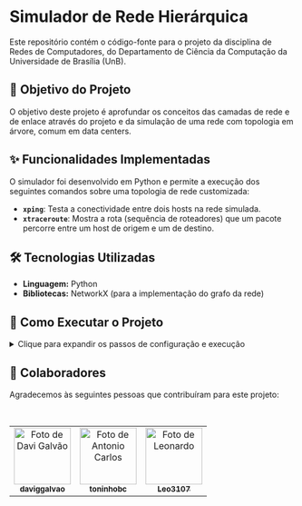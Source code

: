 # Simulador de Rede Hierárquica

Este repositório contém o código-fonte para o projeto da disciplina de Redes de Computadores, do Departamento de Ciência da Computação da Universidade de Brasília (UnB).

## 🎯 Objetivo do Projeto

O objetivo deste projeto é aprofundar os conceitos das camadas de rede e de enlace através do projeto e da simulação de uma rede com topologia em árvore, comum em data centers.

## ✨ Funcionalidades Implementadas

O simulador foi desenvolvido em Python e permite a execução dos seguintes comandos sobre uma topologia de rede customizada:

* **`xping`**: Testa a conectividade entre dois hosts na rede simulada. 
* **`xtraceroute`**: Mostra a rota (sequência de roteadores) que um pacote percorre entre um host de origem e um de destino. 

## 🛠️ Tecnologias Utilizadas

* **Linguagem:** Python
* **Bibliotecas:** NetworkX (para a implementação do grafo da rede)

## 🚀 Como Executar o Projeto

<details>
  <summary>Clique para expandir os passos de configuração e execução</summary>
  <br>

### **Pré-requisitos**

-   Python 3.9 ou superior
-   Gerenciador de pacotes `pip` (geralmente incluído com Python)
-   Um IDE ou editor de texto de sua preferência (VS Code, PyCharm, etc.)

---

### **Passos para Configuração e Execução**

1.  **Clone o Repositório:**
    ```bash
    git clone https://github.com/daviggalvao/Projeto-Rede.git
    cd Projeto-Rede
    ```

2.  **Instale as Dependências:**
    * O projeto requer a biblioteca `NetworkX`. Instale-a via `pip`:
        ```bash
        pip install networkx
        ```

3.  **Execute o Simulador:**
    * Com as dependências instaladas, execute o script principal para iniciar o programa:
        ```bash
        python3 main.py
        ```

4.  **Utilize o Simulador:**
    * Ao ser executado, o programa apresentará um menu interativo.
    * Você deve primeiro escolher a operação desejada (1 para `xping`, 2 para `xtraceroute`) e, em seguida, fornecer os hosts de origem e destino quando solicitado.
    
    * **Exemplo de uma sessão de uso:**
        ```text
        ===== SIMULADOR DE REDE =====

        Hosts disponíveis: h1, h2, h3, h4, h5, h6, h7, h8, h9, h10

        Opções:
        1. Executar xping
        2. Executar xtraceroute
        3. Sair

        Escolha uma opção (1-3): 1
        Digite o host de origem: h1
        Digite o host de destino: h10

        [XPING] De h1 para h10
        Pacote entregue com sucesso!
        Caminho: h1 → e1 → a1 → Core → a2 → e4 → h10
        Número de saltos: 6
        Latência (RTT) simulada: 140ms

        ===== SIMULADOR DE REDE =====
        (O menu é exibido novamente para a próxima operação)
        Escolha uma opção (1-3): 3
        Encerrando o simulador.
        ```
</details>

## 👥 Colaboradores

Agradecemos às seguintes pessoas que contribuíram para este projeto:

<br>

<table>
  <tr>
    <td align="center">
      <a href="https://github.com/daviggalvao">
        <img src="https://github.com/daviggalvao.png?size=100" width="100px;" alt="Foto de Davi Galvão"/>
        <br />
        <sub>
          <b>daviggalvao</b>
        </sub>
      </a>
    </td>
    <td align="center">
      <a href="https://github.com/toninhobc">
        <img src="https://github.com/toninhobc.png?size=100" width="100px;" alt="Foto de Antonio Carlos"/>
        <br />
        <sub>
          <b>toninhobc</b>
        </sub>
      </a>
    </td>
    <td align="center">
      <a href="https://github.com/Leo3107">
        <img src="https://github.com/Leo3107.png?size=100" width="100px;" alt="Foto de Leonardo"/>
        <br />
        <sub>
          <b>Leo3107</b>
        </sub>
      </a>
    </td>
  </tr>
</table>
